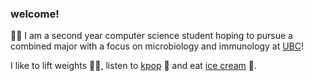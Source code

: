 ### welcome!
👩‍🔬 I am a second year computer science student hoping to pursue a combined major with a focus on microbiology and immunology at [UBC](https://ubc.ca)!

I like to lift weights 🏋️‍♀️, listen to [kpop](https://ibighit.com/bts/eng/) 🎤 and eat [ice cream](https://www.madebymarcus.ca/) 🍦.




